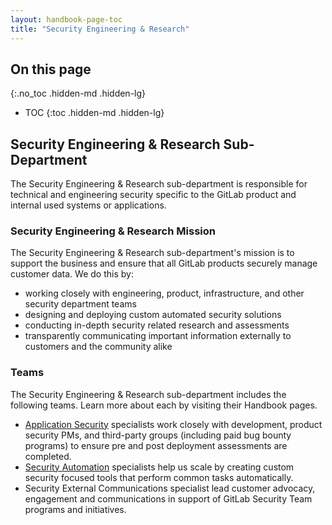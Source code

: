 ```yaml
---
layout: handbook-page-toc
title: "Security Engineering & Research"
---
```


## On this page
{:.no_toc .hidden-md .hidden-lg}

- TOC
{:toc .hidden-md .hidden-lg}

## Security Engineering & Research Sub-Department

The Security Engineering & Research sub-department is responsible for technical and engineering security specific to the GitLab product and internal used systems or applications.

### Security Engineering & Research Mission

The Security Engineering & Research sub-department's mission is to support the business and ensure that all GitLab products securely manage customer data. We do this by:
* working closely with engineering, product, infrastructure, and other security department teams
* designing and deploying custom automated security solutions
* conducting in-depth security related research and assessments
* transparently communicating important information externally to customers and the community alike

### Teams

The Security Engineering & Research sub-department includes the following teams. Learn more about each by visiting their Handbook pages.
- [Application Security](/handbook/security/security-engineering-and-research/application-security/) specialists work closely with development, product security PMs, and third-party groups (including paid bug bounty programs) to ensure pre and post deployment assessments are completed.
- [Security Automation](/handbook/security/security-engineering-and-research/automation/) specialists help us scale by creating custom security focused tools that perform common tasks automatically.
- Security External Communications specialist lead customer advocacy, engagement and communications in support of GitLab Security Team programs and initiatives.
